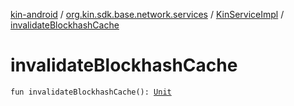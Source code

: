 [kin-android](../../index.md) / [org.kin.sdk.base.network.services](../index.md) / [KinServiceImpl](index.md) / [invalidateBlockhashCache](./invalidate-blockhash-cache.md)

# invalidateBlockhashCache

`fun invalidateBlockhashCache(): `[`Unit`](https://kotlinlang.org/api/latest/jvm/stdlib/kotlin/-unit/index.html)
